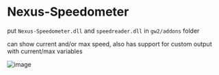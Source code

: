 # Nexus-Speedometer
 
put `Nexus-Speedometer.dll` and `speedreader.dll` in `gw2/addons` folder

can show current and/or max speed, also has support for custom output with current/max variables

![image](https://github.com/user-attachments/assets/a923cf13-742a-4d6a-9de2-4d1a3ce23714)
